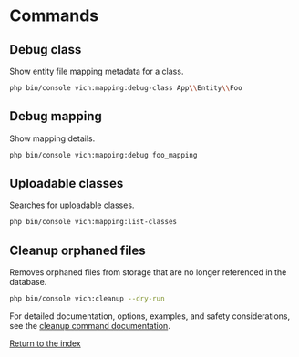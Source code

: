 # Commands

## Debug class

Show entity file mapping metadata for a class.

```bash
php bin/console vich:mapping:debug-class App\\Entity\\Foo
```

## Debug mapping

Show mapping details.

```bash
php bin/console vich:mapping:debug foo_mapping
```

## Uploadable classes

Searches for uploadable classes.

```bash
php bin/console vich:mapping:list-classes
```

## Cleanup orphaned files

Removes orphaned files from storage that are no longer referenced in the database.

```bash
php bin/console vich:cleanup --dry-run
```

For detailed documentation, options, examples, and safety considerations, see the
[cleanup command documentation](command/cleanup.md).

[Return to the index](index.md)
